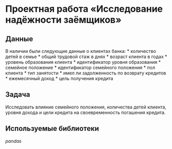 # Проектная работа «Исследование надёжности заёмщиков»


## Данные

В наличии были следующие данные о клиентах банка:
	* количество детей в семье
	* общий трудовой стаж в днях
	* возраст клиента в годах
	* уровень образования клиента
	* идентификатор уровня образования
	* семейное положение
	* идентификатор семейного положения
	* пол клиента
	* тип занятости
	* имел ли задолженность по возврату кредитов
	* ежемесячный доход
	* цель получения кредита


## Задача

Исследовать влияние семейного положения, количества детей клиента, уровня дохода и цели кредита на своевременность погашения кредита. 

## Используемые библиотеки

*pandas*
